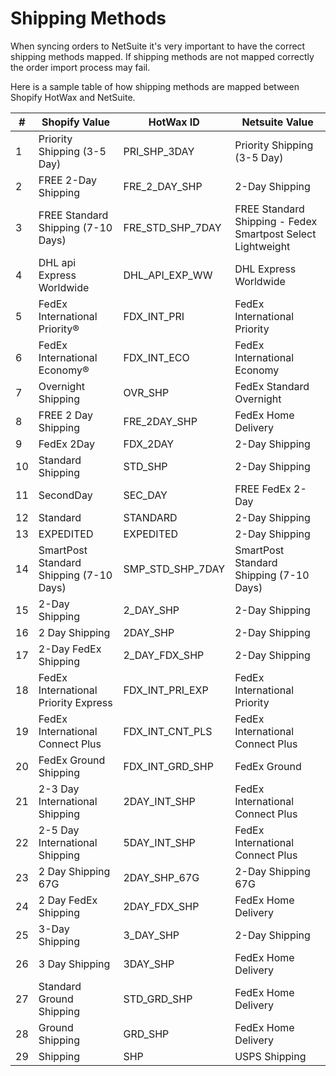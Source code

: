 # Shipping Methods

When syncing orders to NetSuite it's very important to have the correct shipping methods mapped. If shipping methods are not mapped correctly the order import process may fail.

Here is a sample table of how shipping methods are mapped between Shopify HotWax and NetSuite.

| #   | Shopify Value                            | HotWax ID          | Netsuite Value                                      |
| --- | ---------------------------------------- | ------------------ | --------------------------------------------------- |
| 1   | Priority Shipping (3-5 Day)              | PRI_SHP_3DAY       | Priority Shipping (3-5 Day)                         |
| 2   | FREE 2-Day Shipping                      | FRE_2_DAY_SHP      | 2-Day Shipping                                     |
| 3   | FREE Standard Shipping (7-10 Days)       | FRE_STD_SHP_7DAY   | FREE Standard Shipping - Fedex Smartpost Select Lightweight |
| 4   | DHL api Express Worldwide                | DHL_API_EXP_WW     | DHL Express Worldwide                              |
| 5   | FedEx International Priority®            | FDX_INT_PRI        | FedEx International Priority                       |
| 6   | FedEx International Economy®             | FDX_INT_ECO        | FedEx International Economy                        |
| 7   | Overnight Shipping                       | OVR_SHP            | FedEx Standard Overnight                           |
| 8   | FREE 2 Day Shipping                      | FRE_2DAY_SHP       | FedEx Home Delivery                                |
| 9   | FedEx 2Day                               | FDX_2DAY           | 2-Day Shipping                                     |
| 10  | Standard Shipping                         | STD_SHP            | 2-Day Shipping                                     |
| 11  | SecondDay                                 | SEC_DAY            | FREE FedEx 2-Day                                   |
| 12  | Standard                                  | STANDARD           | 2-Day Shipping                                     |
| 13  | EXPEDITED                                 | EXPEDITED          | 2-Day Shipping                                     |
| 14  | SmartPost Standard Shipping (7-10 Days)  | SMP_STD_SHP_7DAY   | SmartPost Standard Shipping (7-10 Days)            |
| 15  | 2-Day Shipping                            | 2_DAY_SHP          | 2-Day Shipping                                     |
| 16  | 2 Day Shipping                            | 2DAY_SHP           | 2-Day Shipping                                     |
| 17  | 2-Day FedEx Shipping                      | 2_DAY_FDX_SHP      | 2-Day Shipping                                     |
| 18  | FedEx International Priority Express     | FDX_INT_PRI_EXP    | FedEx International Priority                       |
| 19  | FedEx International Connect Plus          | FDX_INT_CNT_PLS    | FedEx International Connect Plus                    |
| 20  | FedEx Ground Shipping                     | FDX_INT_GRD_SHP    | FedEx Ground                                       |
| 21  | 2-3 Day International Shipping            | 2DAY_INT_SHP       | FedEx International Connect Plus                    |
| 22  | 2-5 Day International Shipping            | 5DAY_INT_SHP       | FedEx International Connect Plus                    |
| 23  | 2 Day Shipping 67G                        | 2DAY_SHP_67G       | 2-Day Shipping 67G                                 |
| 24  | 2 Day FedEx Shipping                      | 2DAY_FDX_SHP       | FedEx Home Delivery                                |
| 25  | 3-Day Shipping                            | 3_DAY_SHP          | 2-Day Shipping                                     |
| 26  | 3 Day Shipping                            | 3DAY_SHP           | FedEx Home Delivery                                |
| 27  | Standard Ground Shipping                  | STD_GRD_SHP        | FedEx Home Delivery                                |
| 28  | Ground Shipping                           | GRD_SHP            | FedEx Home Delivery                                |
| 29  | Shipping                                  | SHP                | USPS Shipping                                      |
